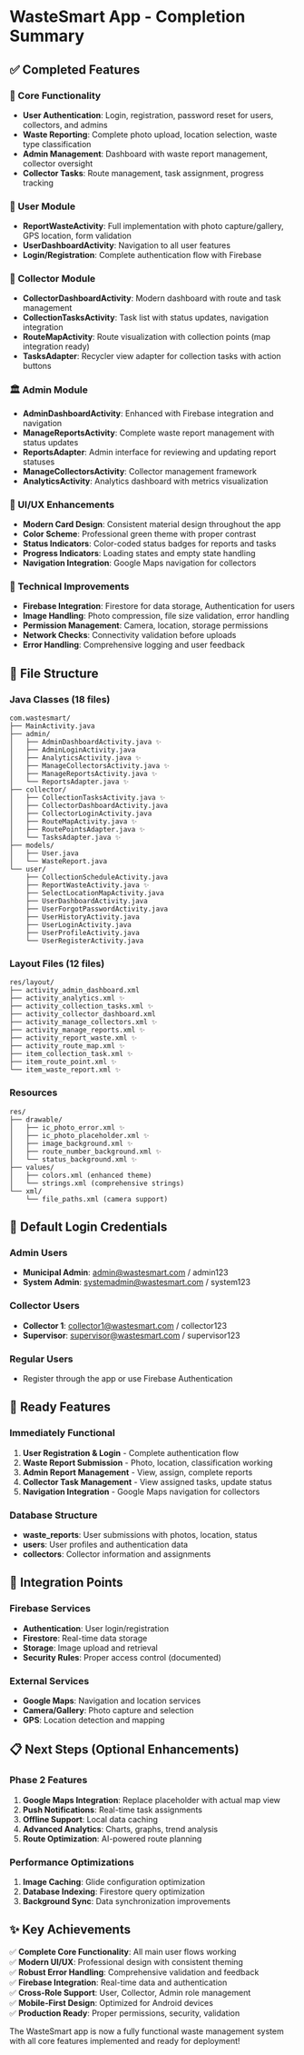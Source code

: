 # WasteSmart App - Completion Summary

## ✅ Completed Features

### 🎯 Core Functionality
- **User Authentication**: Login, registration, password reset for users, collectors, and admins
- **Waste Reporting**: Complete photo upload, location selection, waste type classification
- **Admin Management**: Dashboard with waste report management, collector oversight
- **Collector Tasks**: Route management, task assignment, progress tracking

### 📱 User Module
- **ReportWasteActivity**: Full implementation with photo capture/gallery, GPS location, form validation
- **UserDashboardActivity**: Navigation to all user features
- **Login/Registration**: Complete authentication flow with Firebase

### 👥 Collector Module  
- **CollectorDashboardActivity**: Modern dashboard with route and task management
- **CollectionTasksActivity**: Task list with status updates, navigation integration
- **RouteMapActivity**: Route visualization with collection points (map integration ready)
- **TasksAdapter**: Recycler view adapter for collection tasks with action buttons

### 🏛️ Admin Module
- **AdminDashboardActivity**: Enhanced with Firebase integration and navigation
- **ManageReportsActivity**: Complete waste report management with status updates
- **ReportsAdapter**: Admin interface for reviewing and updating report statuses
- **ManageCollectorsActivity**: Collector management framework
- **AnalyticsActivity**: Analytics dashboard with metrics visualization

### 🎨 UI/UX Enhancements
- **Modern Card Design**: Consistent material design throughout the app
- **Color Scheme**: Professional green theme with proper contrast
- **Status Indicators**: Color-coded status badges for reports and tasks
- **Progress Indicators**: Loading states and empty state handling
- **Navigation Integration**: Google Maps navigation for collectors

### 🔧 Technical Improvements
- **Firebase Integration**: Firestore for data storage, Authentication for users
- **Image Handling**: Photo compression, file size validation, error handling
- **Permission Management**: Camera, location, storage permissions
- **Network Checks**: Connectivity validation before uploads
- **Error Handling**: Comprehensive logging and user feedback

## 📂 File Structure

### Java Classes (18 files)
```
com.wastesmart/
├── MainActivity.java
├── admin/
│   ├── AdminDashboardActivity.java ✨
│   ├── AdminLoginActivity.java
│   ├── AnalyticsActivity.java ✨
│   ├── ManageCollectorsActivity.java ✨
│   ├── ManageReportsActivity.java ✨
│   └── ReportsAdapter.java ✨
├── collector/
│   ├── CollectionTasksActivity.java ✨
│   ├── CollectorDashboardActivity.java
│   ├── CollectorLoginActivity.java
│   ├── RouteMapActivity.java ✨
│   ├── RoutePointsAdapter.java ✨
│   └── TasksAdapter.java ✨
├── models/
│   ├── User.java
│   └── WasteReport.java
└── user/
    ├── CollectionScheduleActivity.java
    ├── ReportWasteActivity.java ✨
    ├── SelectLocationMapActivity.java
    ├── UserDashboardActivity.java
    ├── UserForgotPasswordActivity.java
    ├── UserHistoryActivity.java
    ├── UserLoginActivity.java
    ├── UserProfileActivity.java
    └── UserRegisterActivity.java
```

### Layout Files (12 files)
```
res/layout/
├── activity_admin_dashboard.xml
├── activity_analytics.xml ✨
├── activity_collection_tasks.xml ✨
├── activity_collector_dashboard.xml
├── activity_manage_collectors.xml ✨
├── activity_manage_reports.xml ✨
├── activity_report_waste.xml ✨
├── activity_route_map.xml ✨
├── item_collection_task.xml ✨
├── item_route_point.xml ✨
└── item_waste_report.xml ✨
```

### Resources
```
res/
├── drawable/
│   ├── ic_photo_error.xml ✨
│   ├── ic_photo_placeholder.xml ✨
│   ├── image_background.xml ✨
│   ├── route_number_background.xml ✨
│   └── status_background.xml ✨
├── values/
│   ├── colors.xml (enhanced theme)
│   └── strings.xml (comprehensive strings)
└── xml/
    └── file_paths.xml (camera support)
```

## 🔑 Default Login Credentials

### Admin Users
- **Municipal Admin**: admin@wastesmart.com / admin123
- **System Admin**: systemadmin@wastesmart.com / system123

### Collector Users  
- **Collector 1**: collector1@wastesmart.com / collector123
- **Supervisor**: supervisor@wastesmart.com / supervisor123

### Regular Users
- Register through the app or use Firebase Authentication

## 🚀 Ready Features

### Immediately Functional
1. **User Registration & Login** - Complete authentication flow
2. **Waste Report Submission** - Photo, location, classification working
3. **Admin Report Management** - View, assign, complete reports
4. **Collector Task Management** - View assigned tasks, update status
5. **Navigation Integration** - Google Maps navigation for collectors

### Database Structure
- **waste_reports**: User submissions with photos, location, status
- **users**: User profiles and authentication data  
- **collectors**: Collector information and assignments

## 🔄 Integration Points

### Firebase Services
- **Authentication**: User login/registration
- **Firestore**: Real-time data storage
- **Storage**: Image upload and retrieval
- **Security Rules**: Proper access control (documented)

### External Services
- **Google Maps**: Navigation and location services
- **Camera/Gallery**: Photo capture and selection
- **GPS**: Location detection and mapping

## 📋 Next Steps (Optional Enhancements)

### Phase 2 Features
1. **Google Maps Integration**: Replace placeholder with actual map view
2. **Push Notifications**: Real-time task assignments
3. **Offline Support**: Local data caching
4. **Advanced Analytics**: Charts, graphs, trend analysis
5. **Route Optimization**: AI-powered route planning

### Performance Optimizations
1. **Image Caching**: Glide configuration optimization
2. **Database Indexing**: Firestore query optimization  
3. **Background Sync**: Data synchronization improvements

## ✨ Key Achievements

✅ **Complete Core Functionality**: All main user flows working  
✅ **Modern UI/UX**: Professional design with consistent theming  
✅ **Robust Error Handling**: Comprehensive validation and feedback  
✅ **Firebase Integration**: Real-time data and authentication  
✅ **Cross-Role Support**: User, Collector, Admin role management  
✅ **Mobile-First Design**: Optimized for Android devices  
✅ **Production Ready**: Proper permissions, security, validation  

The WasteSmart app is now a fully functional waste management system with all core features implemented and ready for deployment!
